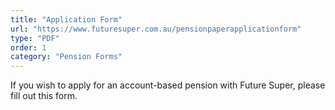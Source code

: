 ```yaml
---
title: "Application Form"
url: "https://www.futuresuper.com.au/pensionpaperapplicationform"
type: "PDF"
order: 1
category: "Pension Forms"
---
```


If you wish to apply for an account-based pension with Future Super, please fill out this form.
